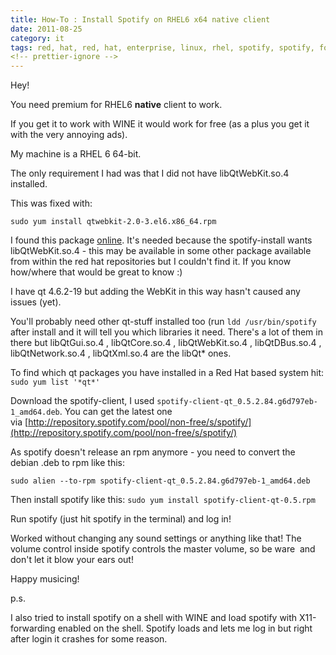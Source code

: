 ```yaml
---
title: How-To : Install Spotify on RHEL6 x64 native client
date: 2011-08-25
category: it
tags: red, hat, red, hat, enterprise, linux, rhel, spotify, spotify, for, linux
<!-- prettier-ignore -->
---
```


Hey!

You need premium for RHEL6 **native** client to work.

If you get it to work with WINE it would work for free (as a plus you get it
with the very annoying ads).

My machine is a RHEL 6 64-bit.

The only requirement I had was that I did not have libQtWebKit.so.4 installed.

This was fixed with:

`sudo yum install qtwebkit-2.0-3.el6.x86_64.rpm`

I found this
package [online](http://rpm.pbone.net/index.php3/stat/4/idpl/15161517/dir/redhat_el_6/com/qtwebkit-2.0-3.el6.x86_64.rpm.html "link to get libQtWebKit.so.4").
It's needed because the spotify-install wants libQtWebKit.so.4 - this may be
available in some other package available from within the red hat repositories
but I couldn't find it. If you know how/where that would be great to know :)

I have qt 4.6.2-19 but adding the WebKit in this way hasn't caused any issues
(yet).

You'll probably need other qt-stuff installed too (run `ldd /usr/bin/spotify`
after install and it will tell you which libraries it need. There's a lot of
them in there but libQtGui.so.4 , libQtCore.so.4 , libQtWebKit.so.4 ,
libQtDBus.so.4 , libQtNetwork.so.4 , libQtXml.so.4 are the libQt\* ones.

To find which qt packages you have installed in a Red Hat based system hit:
`sudo yum list '*qt*'`

Download the spotify-client, I used
`spotify-client-qt_0.5.2.84.g6d797eb-1_amd64.deb`. You can get the latest one
via [http://repository.spotify.com/pool/non-free/s/spotify/](http://repository.spotify.com/pool/non-free/s/spotify/)

As spotify doesn't release an rpm anymore - you need to convert the debian .deb
to rpm like this:

`sudo alien --to-rpm spotify-client-qt_0.5.2.84.g6d797eb-1_amd64.deb`

Then install spotify like this: `sudo yum install spotify-client-qt-0.5.rpm`

Run spotify (just hit spotify in the terminal) and log in!

Worked without changing any sound settings or anything like that! The volume
control inside spotify controls the master volume, so be ware  and don't let it
blow your ears out!

Happy musicing!

p.s.

I also tried to install spotify on a shell with WINE and load spotify with
X11-forwarding enabled on the shell. Spotify loads and lets me log in but right
after login it crashes for some reason.
